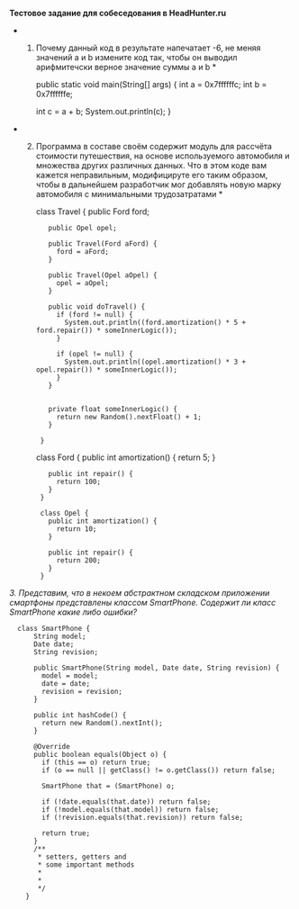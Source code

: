 **Тестовое задание для собеседования в HeadHunter.ru**


 * 1. Почему данный код в результате напечатает -6, не меняя значений a и b измените код так, чтобы он выводил арифмитечски верное значение суммы a и b *
 
        public static void main(String[] args) {
         int a = 0x7ffffffc;
         int b = 0x7ffffffe;
         
         int c = a + b;
         System.out.println(c);
        }
 
* 2. Программа в составе своём содержит модуль для рассчёта стоимости путешествия, на основе используемого автомобиля и множества других различных данных. Что в этом коде вам кажется неправильным, модифицируте его таким образом, чтобы в дальнейшем разработчик мог добавлять новую марку автомобиля с минимальными трудозатратами *
 
        class Travel {
            public Ford ford;
         
            public Opel opel;
         
            public Travel(Ford aFord) {
              ford = aFord;
            }
         
            public Travel(Opel aOpel) {
              opel = aOpel;
            }
         
            public void doTravel() {
              if (ford != null) {
                System.out.println((ford.amortization() * 5 + ford.repair()) * someInnerLogic());
              }
         
              if (opel != null) {
                System.out.println((opel.amortization() * 3 + opel.repair()) * someInnerLogic());
              }
            }
         
         
            private float someInnerLogic() {
              return new Random().nextFloat() + 1;
            }
         
          }
         
        class Ford {
            public int amortization() {
              return 5;
            }
         
            public int repair() {
              return 100;
            }
          }
         
          class Opel {
            public int amortization() {
              return 10;
            }
         
            public int repair() {
              return 200;
            }
          }
         
 
*3. Представим, что в некоем абстрактном складском приложении смартфоны представлены классом SmartPhone. Содержит ли класс  SmartPhone какие либо ошибки?*
 
      class SmartPhone {
          String model;
          Date date;
          String revision;
       
          public SmartPhone(String model, Date date, String revision) {
            model = model;
            date = date;
            revision = revision;
          }
       
          public int hashCode() {
            return new Random().nextInt();
          }
       
          @Override
          public boolean equals(Object o) {
            if (this == o) return true;
            if (o == null || getClass() != o.getClass()) return false;
       
            SmartPhone that = (SmartPhone) o;
       
            if (!date.equals(that.date)) return false;
            if (!model.equals(that.model)) return false;
            if (!revision.equals(that.revision)) return false;
       
            return true;
          }
          /**
           * setters, getters and
           * some important methods
           *
           *
           */
        }
